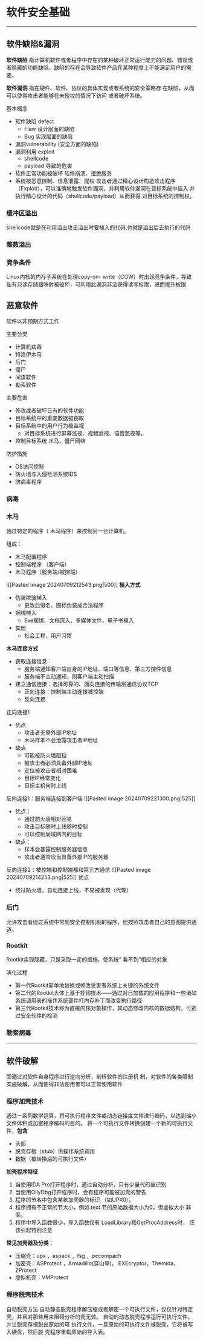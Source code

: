 # 软件安全基础

---


## 软件缺陷&漏洞

**软件缺陷**
指计算机软件或者程序中存在的某种破坏正常运行能力的问题、错误或者隐藏的功能缺陷。缺陷的存在会导致软件产品在某种程度上不能满足用户的需要。

**软件漏洞**
指在硬件、软件、协议的具体实现或者系统的安全策略存 在缺陷，从而可以使得攻击者能够在未授权的情况下访问 或者破坏系统。


基本概念
- 软件缺陷 defect
	- Flaw 设计层面的缺陷
	- Bug  实现层面的缺陷
- 漏洞vulnerability  (安全方面的缺陷)
- 漏洞利用 exploit
	- shellcode
	- payload
导致的危害
- 软件正常功能被破坏
	软件崩溃、拒绝服务
- 系统被恶意控制、信息泄露、提权 
	攻击者通过精心设计构造攻击程序（Exploit），可以准确地触发软件漏洞，并利用软件漏洞在目标系统中插入 并执行精心设计的代码（shellcode/payload）从而获得 对目标系统的控制权。

### 缓冲区溢出
shellcode就是在利用溢出攻击溢出时要植入的代码,也就是溢出后去执行的代码

### 整数溢出


### 竞争条件
Linux内核的内存子系统在处理copy-on- write（COW）时出现竞争条件，导致私有只读存储器映射被破坏，可利用此漏洞非法获得读写权限，进而提升权限


## 恶意软件

软件以非预期方式工作

主要分类
- 计算机病毒
- 特洛伊木马
- 后门
- 僵尸
- 间谍软件
- 勒索软件

主要危害
- 修改或者破坏已有的软件功能 
- 目标系统中的重要数据被窃取 
- 目标系统中的用户行为被监视 
	- 对目标系统进行屏幕监视、视频监视、语音监视等。 
- 控制目标系统   木马、僵尸网络

防护措施
- OS访问控制
- 防火墙与入侵检测系统IDS
- 防病毒程序

### 病毒







### 木马
通过特定的程序（ 木马程序）来控制另一台计算机。

组成：
- 木马配置程序
- 控制端程序 （客户端）
- 木马程序（服务端/被控端）

![[Pasted image 20240709212543.png|500]]
**植入方式**
- 伪装欺骗植入
	- 更改后缀名、图标伪装成合法程序 
- 捆绑植入 
	- Exe捆绑、文档嵌入、多媒体文件、电子书植入 
- 其他 
	-  社会工程，用户习惯

**木马连接方式**
- 获取连接信息：
	- 服务端通知客户端自身的IP地址、端口等信息、第三方控件信息
	- 服务端不主动通知，则客户端主动扫描
- 建立通信连接：选择可靠的、面向连接的传输层通信协议TCP 
	- 正向连接：控制端主动连接被控端
	- 反向连接

正向连接1
- 优点
	- 攻击者无需外部IP地址
	- 木马样本不会泄露攻击者IP地址
- 缺点 
	- 可能被防火墙阻挡 
	- 被攻击者必须具备外部IP地址 
	- 定位被攻击者相对困难 
	- 目标IP经常变化 
	- 目标主机何时上线

反向连接1：服务端连接到客户端
![[Pasted image 20240709221300.png|525]]
- 优点：
	- 通过防火墙相对容易 
	- 攻击目标随时上线随时控制 
	- 可以控制局域网内的目标 
- 缺点：
	- 样本会暴露控制服务器信息 
	- 攻击者通常应当具备外部IP的服务器

反向连接2：被控端和控制端都和第三方通信
![[Pasted image 20240709214253.png|525]]
优点
- 绕过防火墙，自动连接上线，不易被发现（代理）

### 后门
允许攻击者绕过系统中常规安全控制机制的程序，他按照攻击者自己的意图提供通道。



### Rootkit
Rootkit实现隐藏，只是采取一定的措施，使系统“ 看不到”相应的对象

演化过程
- 第一代Rootkit简单地替换或修改受害者系统上关键的系统文件
- 第二代的Rootkit大体上基于挂钩技术——通过对已加载的应用程序和一些诸如系统调用表的操作系统部件打内存补丁而改变执行路径
- 第三代Rootkit技术称为直接内核对象操作，其动态修改内核的数据结构，可逃过安全软件的检测
### 勒索病毒




---
## 软件破解
即通过对软件自身程序进行逆向分析，剖析软件的注册机 制，对软件的各类限制实施破解，从而使得非法使用者可以正常使用软件
### 程序加壳技术


通过一系列数学运算，将可执行程序文件或动态链接库文件进行编码，以达到缩小文件体积或加密程序编码的目的。
将一个可执行文件转换创建一个新的可执行文件，**包含**
- 头部
- 脱壳存根（stub）供操作系统调用
- 数据（被转换后的可执行文件）

**加壳程序特征**
1. 当使用IDA Pro打开程序时，通过自动分析，只有少量代码被识别 
2. 当使用OllyDbg打开程序时，会有程序可能被加壳的警告 
3. 程序的节名中包含某款加壳器的标识 （如UPX0）。 
4. 程序拥有不正常的节大小，例如.text 节的原始数据大小为0，但虚拟大小 非零。 
5. 程序中导入函数很少，导入函数仅有 LoadLibrary和GetProcAddress时， 应该引起特别注意

**常见加壳器及分类**： 
- 压缩壳：upx ，aspack ，fsg ，pecompach
- 加密壳：ASProtect ，Armadillo(穿山甲)， EXEcryptor，Themida，ZProtect
- 虚拟机壳：VMProtect

### 程序脱壳技术

自动脱壳方法 
自动静态脱壳程序解压缩或者解密一个可执行文件，仅仅针对特定壳，并且对那些用来阻碍分析的壳无效。 自动的动态脱壳程序运行可执行文件，并让脱壳存根脱出原始的可 执行文件。一旦原始的可执行文件被脱壳，它将被写入硬盘，然后脱 壳程序重构原始的导入表。

